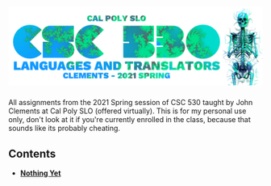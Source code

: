 # ![CSC 530](header.png)

All assignments from the 2021 Spring session of CSC 530 taught by John Clements at Cal Poly SLO (offered virtually). This is for my personal use only, don't look at it if you're currently enrolled in the class, because that sounds like its probably cheating.

## Contents

* **[Nothing Yet](/)**